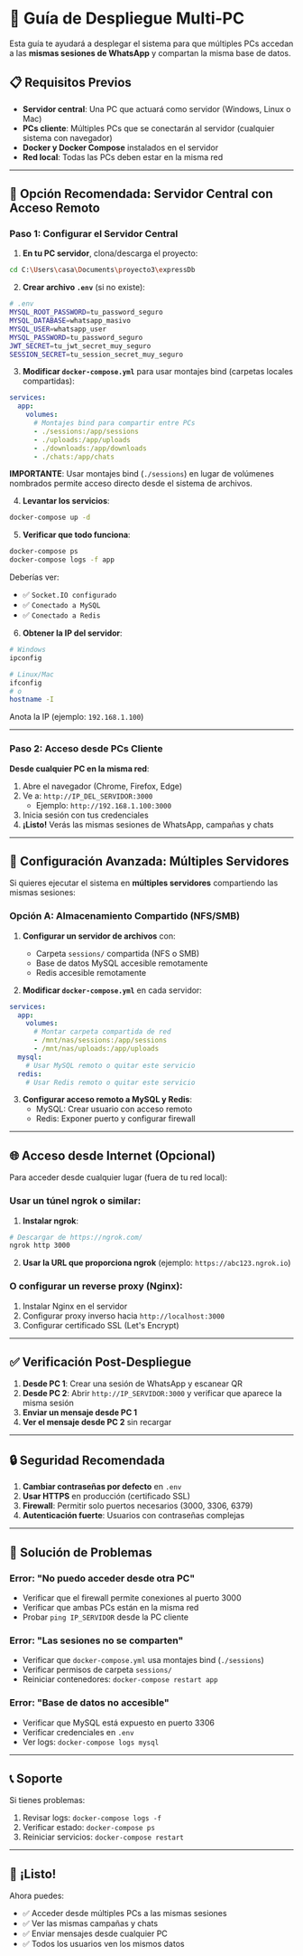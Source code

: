 # 🚀 Guía de Despliegue Multi-PC

Esta guía te ayudará a desplegar el sistema para que múltiples PCs accedan a las **mismas sesiones de WhatsApp** y compartan la misma base de datos.

## 📋 Requisitos Previos

- **Servidor central**: Una PC que actuará como servidor (Windows, Linux o Mac)
- **PCs cliente**: Múltiples PCs que se conectarán al servidor (cualquier sistema con navegador)
- **Docker y Docker Compose** instalados en el servidor
- **Red local**: Todas las PCs deben estar en la misma red

---

## 🎯 Opción Recomendada: Servidor Central con Acceso Remoto

### Paso 1: Configurar el Servidor Central

1. **En tu PC servidor**, clona/descarga el proyecto:
```bash
cd C:\Users\casa\Documents\proyecto3\expressDb
```

2. **Crear archivo `.env`** (si no existe):
```bash
# .env
MYSQL_ROOT_PASSWORD=tu_password_seguro
MYSQL_DATABASE=whatsapp_masivo
MYSQL_USER=whatsapp_user
MYSQL_PASSWORD=tu_password_seguro
JWT_SECRET=tu_jwt_secret_muy_seguro
SESSION_SECRET=tu_session_secret_muy_seguro
```

3. **Modificar `docker-compose.yml`** para usar montajes bind (carpetas locales compartidas):

```yaml
services:
  app:
    volumes:
      # Montajes bind para compartir entre PCs
      - ./sessions:/app/sessions
      - ./uploads:/app/uploads
      - ./downloads:/app/downloads
      - ./chats:/app/chats
```

**IMPORTANTE**: Usar montajes bind (`./sessions`) en lugar de volúmenes nombrados permite acceso directo desde el sistema de archivos.

4. **Levantar los servicios**:
```bash
docker-compose up -d
```

5. **Verificar que todo funciona**:
```bash
docker-compose ps
docker-compose logs -f app
```

Deberías ver:
- ✅ `Socket.IO configurado`
- ✅ `Conectado a MySQL`
- ✅ `Conectado a Redis`

6. **Obtener la IP del servidor**:
```bash
# Windows
ipconfig

# Linux/Mac
ifconfig
# o
hostname -I
```

Anota la IP (ejemplo: `192.168.1.100`)

---

### Paso 2: Acceso desde PCs Cliente

**Desde cualquier PC en la misma red**:

1. Abre el navegador (Chrome, Firefox, Edge)
2. Ve a: `http://IP_DEL_SERVIDOR:3000`
   - Ejemplo: `http://192.168.1.100:3000`
3. Inicia sesión con tus credenciales
4. **¡Listo!** Verás las mismas sesiones de WhatsApp, campañas y chats

---

## 🔧 Configuración Avanzada: Múltiples Servidores

Si quieres ejecutar el sistema en **múltiples servidores** compartiendo las mismas sesiones:

### Opción A: Almacenamiento Compartido (NFS/SMB)

1. **Configurar un servidor de archivos** con:
   - Carpeta `sessions/` compartida (NFS o SMB)
   - Base de datos MySQL accesible remotamente
   - Redis accesible remotamente

2. **Modificar `docker-compose.yml`** en cada servidor:
```yaml
services:
  app:
    volumes:
      # Montar carpeta compartida de red
      - /mnt/nas/sessions:/app/sessions
      - /mnt/nas/uploads:/app/uploads
  mysql:
    # Usar MySQL remoto o quitar este servicio
  redis:
    # Usar Redis remoto o quitar este servicio
```

3. **Configurar acceso remoto a MySQL y Redis**:
   - MySQL: Crear usuario con acceso remoto
   - Redis: Exponer puerto y configurar firewall

---

## 🌐 Acceso desde Internet (Opcional)

Para acceder desde cualquier lugar (fuera de tu red local):

### Usar un túnel ngrok o similar:

1. **Instalar ngrok**:
```bash
# Descargar de https://ngrok.com/
ngrok http 3000
```

2. **Usar la URL que proporciona ngrok** (ejemplo: `https://abc123.ngrok.io`)

### O configurar un reverse proxy (Nginx):

1. Instalar Nginx en el servidor
2. Configurar proxy inverso hacia `http://localhost:3000`
3. Configurar certificado SSL (Let's Encrypt)

---

## ✅ Verificación Post-Despliegue

1. **Desde PC 1**: Crear una sesión de WhatsApp y escanear QR
2. **Desde PC 2**: Abrir `http://IP_SERVIDOR:3000` y verificar que aparece la misma sesión
3. **Enviar un mensaje desde PC 1**
4. **Ver el mensaje desde PC 2** sin recargar

---

## 🔒 Seguridad Recomendada

1. **Cambiar contraseñas por defecto** en `.env`
2. **Usar HTTPS** en producción (certificado SSL)
3. **Firewall**: Permitir solo puertos necesarios (3000, 3306, 6379)
4. **Autenticación fuerte**: Usuarios con contraseñas complejas

---

## 🐛 Solución de Problemas

### Error: "No puedo acceder desde otra PC"
- Verificar que el firewall permite conexiones al puerto 3000
- Verificar que ambas PCs están en la misma red
- Probar `ping IP_SERVIDOR` desde la PC cliente

### Error: "Las sesiones no se comparten"
- Verificar que `docker-compose.yml` usa montajes bind (`./sessions`)
- Verificar permisos de carpeta `sessions/`
- Reiniciar contenedores: `docker-compose restart app`

### Error: "Base de datos no accesible"
- Verificar que MySQL está expuesto en puerto 3306
- Verificar credenciales en `.env`
- Ver logs: `docker-compose logs mysql`

---

## 📞 Soporte

Si tienes problemas:
1. Revisar logs: `docker-compose logs -f`
2. Verificar estado: `docker-compose ps`
3. Reiniciar servicios: `docker-compose restart`

---

## 🎉 ¡Listo!

Ahora puedes:
- ✅ Acceder desde múltiples PCs a las mismas sesiones
- ✅ Ver las mismas campañas y chats
- ✅ Enviar mensajes desde cualquier PC
- ✅ Todos los usuarios ven los mismos datos

